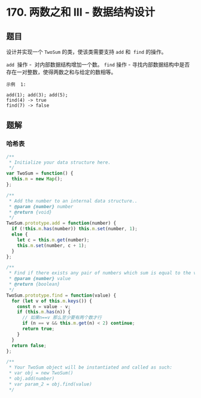 # 170. 两数之和 III - 数据结构设计

## 题目

设计并实现一个 `TwoSum` 的类，使该类需要支持 `add` 和  `find` 的操作。

`add`  操作 -  对内部数据结构增加一个数。
`find` 操作 - 寻找内部数据结构中是否存在一对整数，使得两数之和与给定的数相等。

```auto
示例  1:

add(1); add(3); add(5);
find(4) -> true
find(7) -> false
```

## 题解

### 哈希表

```js
/**
 * Initialize your data structure here.
 */
var TwoSum = function() {
  this.m = new Map();
};

/**
 * Add the number to an internal data structure..
 * @param {number} number
 * @return {void}
 */
TwoSum.prototype.add = function(number) {
  if (!this.m.has(number)) this.m.set(number, 1);
  else {
    let c = this.m.get(number);
    this.m.set(number, c + 1);
  }
};

/**
 * Find if there exists any pair of numbers which sum is equal to the value.
 * @param {number} value
 * @return {boolean}
 */
TwoSum.prototype.find = function(value) {
  for (let v of this.m.keys()) {
    const n = value - v;
    if (this.m.has(n)) {
      // 如果n==v 那么至少要有两个数才行
      if (n == v && this.m.get(n) < 2) continue;
      return true;
    }
  }
  return false;
};

/**
 * Your TwoSum object will be instantiated and called as such:
 * var obj = new TwoSum()
 * obj.add(number)
 * var param_2 = obj.find(value)
 */
```
